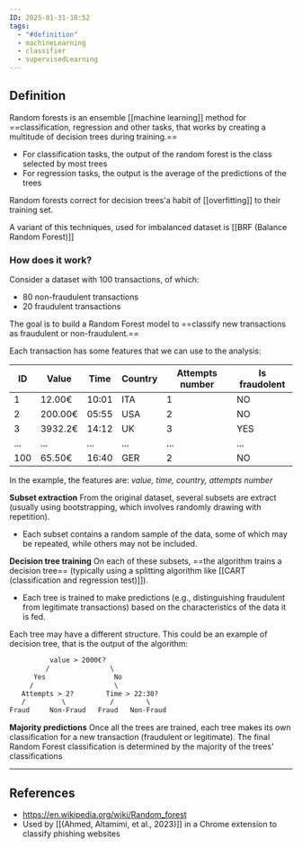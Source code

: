 ```yaml
---
ID: 2025-01-31-10:52
tags:
  - "#definition"
  - machineLearning
  - classifier
  - supervisedLearning
---
```

## Definition

Random forests is an ensemble [[machine learning]] method for ==classification, regression and other tasks, that works by creating a multitude of decision trees during training.==
- For classification tasks, the output of the random forest is the class selected by most trees
- For regression tasks, the output is the average of the predictions of the trees

Random forests correct for decision trees'a habit of [[overfitting]] to their training set.

A variant of this techniques, used for imbalanced dataset is [[BRF (Balance Random Forest)]]

### How does it work?

Consider a dataset with 100 transactions, of which:
- 80 non-fraudulent transactions
- 20 fraudulent transactions

The goal is to build a Random Forest model to ==classify new transactions as fraudulent or non-fraudulent.==

Each transaction has some features that we can use to the analysis:

| ID  | Value   | Time  | Country | Attempts number | Is fraudolent |
| --- | ------- | ----- | ------- | --------------- | ------------- |
| 1   | 12.00€  | 10:01 | ITA     | 1               | NO            |
| 2   | 200.00€ | 05:55 | USA     | 2               | NO            |
| 3   | 3932.2€ | 14:12 | UK      | 3               | YES           |
| ... | ...     | ...   | ...     | ...             | ...           |
| 100 | 65.50€  | 16:40 | GER     | 2               | NO            |

In the example, the features are: *value, time, country, attempts number*

**Subset extraction**
From the original dataset, several subsets are extract (usually using bootstrapping, which involves randomly drawing with repetition).
- Each subset contains a random sample of the data, some of which may be repeated, while others may not be included.

**Decision tree training**
On each of these subsets, ==the algorithm trains a decision tree== (typically using a splitting algorithm like [[CART (classification and regression test)]]).
- Each tree is trained to make predictions (e.g., distinguishing fraudulent from legitimate transactions) based on the characteristics of the data it is fed.

Each tree may have a different structure. This could be an example of decision tree, that is the output of the algorithm:

```txt
          value > 2000€?
         /               \
      Yes                 No
     /                    \
   Attempts > 2?        Time > 22:30?
   /         \           /        \
Fraud     Non-Fraud   Fraud   Non-Fraud
```

**Majority predictions**
Once all the trees are trained, each tree makes its own classification for a new transaction (fraudulent or legitimate). The final Random Forest classification is determined by the majority of the trees' classifications

---
## References
- https://en.wikipedia.org/wiki/Random_forest
- Used by [[(Ahmed, Altamimi, et al., 2023)]] in a Chrome extension to classify phishing websites